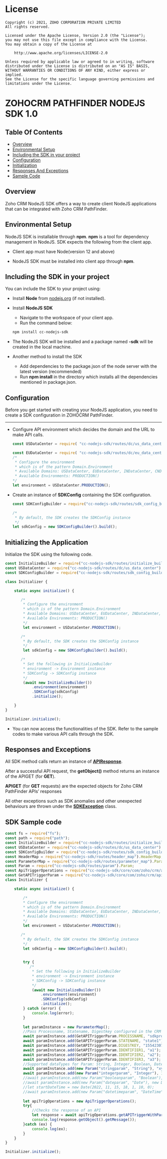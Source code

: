 License
=======

    Copyright (c) 2021, ZOHO CORPORATION PRIVATE LIMITED 
    All rights reserved. 

    Licensed under the Apache License, Version 2.0 (the "License"); 
    you may not use this file except in compliance with the License. 
    You may obtain a copy of the License at 
    
        http://www.apache.org/licenses/LICENSE-2.0 
    
    Unless required by applicable law or agreed to in writing, software 
    distributed under the License is distributed on an "AS IS" BASIS, 
    WITHOUT WARRANTIES OR CONDITIONS OF ANY KIND, either express or implied. 
    See the License for the specific language governing permissions and 
    limitations under the License.

# ZOHOCRM PATHFINDER NODEJS SDK 1.0

## Table Of Contents

* [Overview](#overview)
* [Environmental Setup](#environmental-setup)
* [Including the SDK in your project](#including-the-sdk-in-your-project)
* [Configuration](#configuration)
* [Initialization](#initializing-the-application)
* [Responses And Exceptions](#responses-and-exceptions)
* [Sample Code](#sdk-sample-code)

## Overview

Zoho CRM NodeJS SDK offers a way to create client NodeJS applications that can be integrated with Zoho CRM PathFinder.

## Environmental Setup

NodeJS SDK is installable through **npm**. **npm** is a tool for dependency management in NodeJS. SDK expects the following from the client app.

- Client app must have Node(version 12 and above)

- NodeJS SDK must be installed into client app through **npm**.

## Including the SDK in your project

You can include the SDK to your project using:

- Install **Node** from [nodejs.org](https://nodejs.org/en/download/) (if not installed).

- Install **NodeJS SDK**
    - Navigate to the workspace of your client app.
    - Run the command below:

    ```sh
    npm install cc-nodejs-sdk
    ```
- The NodeJS SDK will be installed and a package named **-sdk** will be created in the local machine.

- Another method to install the SDK
    - Add dependencies to the package.json of the node server with the latest version (recommended)
    - Run **npm install** in the directory which installs all the dependencies mentioned in package.json.

## Configuration

Before you get started with creating your NodeJS application, you need to create a SDK configuration in ZOHOCRM PathFinder.

----

- Configure API environment which decides the domain and the URL to make API calls.

    ```js
    const USDataCenter = require( "cc-nodejs-sdk/routes/dc/us_data_center").USDataCenter;

    const EUDataCenter = require( "cc-nodejs-sdk/routes/dc/eu_data_center").EUDataCenter;
    /*
     * Configure the environment
     * which is of the pattern Domain.Environment
     * Available Domains: USDataCenter, EUDataCenter, INDataCenter, CNDataCenter, AUDataCenter
     * Available Environments: PRODUCTION()
    */
    let environment = USDataCenter.PRODUCTION();
    ```


- Create an instance of **SDKConfig** containing the SDK configuration.

    ```js
    const SDKConfigBuilder = require("cc-nodejs-sdk/routes/sdk_config_builder").SDKConfigBuilder;

    /*
     * By default, the SDK creates the SDKConfig instance
     */
    let sdkConfig = new SDKConfigBuilder().build();
    ```

## Initializing the Application

Initialize the SDK using the following code.

```js
const InitializeBuilder = require("cc-nodejs-sdk/routes/initialize_builder").InitializeBuilder;
const USDataCenter = require("cc-nodejs-sdk/routes/dc/us_data_center").USDataCenter;
const SDKConfigBuilder = require("cc-nodejs-sdk/routes/sdk_config_builder").SDKConfigBuilder;

class Initializer {

    static async initialize() {

       /*
	    * Configure the environment
	    * which is of the pattern Domain.Environment
	    * Available Domains: USDataCenter, EUDataCenter, INDataCenter, CNDataCenter, AUDataCenter
	    * Available Environments: PRODUCTION()
	    */
        let environment = USDataCenter.PRODUCTION();

       /*
        * By default, the SDK creates the SDKConfig instance
        */
        let sdkConfig = new SDKConfigBuilder().build();

       /*
        * Set the following in InitializeBuilder
        * environment -> Environment instance
        * SDKConfig -> SDKConfig instance
        */
        (await new InitializeBuilder())
            .environment(environment)
            .SDKConfig(sdkConfig)
            .initialize();

    }
}

Initializer.initialize();
```

- You can now access the functionalities of the SDK. Refer to the sample codes to make various API calls through the SDK.

## Responses and Exceptions

All SDK method calls return an instance of **[APIResponse](routes/controllers/api_response.js)**.

After a successful API request, the **getObject()** method returns an instance of the APIGET (for **GET**).

**APIGET** (for **GET** requests) are the expected objects for Zoho CRM PathFinder APIs’ responses

All other exceptions such as SDK anomalies and other unexpected behaviours are thrown under the **[SDKException](core/com/zoho/crm/api/exception/sdk_exception.js)** class.

## SDK Sample code

```js
const fs = require("fs");
const path = require("path");
const InitializeBuilder = require("cc-nodejs-sdk/routes/initialize_builder").InitializeBuilder;
const USDataCenter = require("cc-nodejs-sdk/routes/dc/us_data_center").USDataCenter;
const SDKConfigBuilder = require("cc-nodejs-sdk/routes/sdk_config_builder").SDKConfigBuilder;
const HeaderMap = require("cc-nodejs-sdk/routes/header_map").HeaderMap;
const ParameterMap = require("cc-nodejs-sdk/routes/parameter_map").ParameterMap;
const Param = require("cc-nodejs-sdk/routes/param").Param;
const ApiTriggerOperations = require("cc-nodejs-sdk/core/com/zoho/crm/api_trigger/api_trigger_operations").ApiTriggerOperations;
const GetAPITriggerParam = require("cc-nodejs-sdk/core/com/zoho/crm/api_trigger/api_trigger_operations").GetAPITriggerParam;
class Initializer {

    static async initialize() {

        /*
	    * Configure the environment
	    * which is of the pattern Domain.Environment
	    * Available Domains: USDataCenter, EUDataCenter, INDataCenter, CNDataCenter, AUDataCenter
	    * Available Environments: PRODUCTION()
	    */
        let environment = USDataCenter.PRODUCTION();

       /*
        * By default, the SDK creates the SDKConfig instance
        */
        let sdkConfig = new SDKConfigBuilder().build();

       
        try {
           /*
            * Set the following in InitializeBuilder
            * environment -> Environment instance
            * SDKConfig -> SDKConfig instance
            */
            (await new InitializeBuilder())
                .environment(environment)
                .SDKConfig(sdkConfig)
                .initialize();
        } catch (error) {
            console.log(error);
        }
        
        let paramInstance = new ParameterMap();
        //Pass Processname, Statename, Digestkey configured in the CRM PathFinder and pass dynamic Identifiers and Params to that PathFinder Process
        await paramInstance.add(GetAPITriggerParam.PROCESSNAME, "sdkprocess");
		await paramInstance.add(GetAPITriggerParam.STATENAME, "state1");
		await paramInstance.add(GetAPITriggerParam.DIGESTKEY, "15542307");
		await paramInstance.add(GetAPITriggerParam.IDENTIFIER1, "a1");
        await paramInstance.add(GetAPITriggerParam.IDENTIFIER2, "a2");
        await paramInstance.add(GetAPITriggerParam.IDENTIFIER3, "a3");
        //Supported dataTypes for Param: String, Integer, Boolean, DateTime, Date
		await paramInstance.add(new Param("stringparam", "String"), "xyz");
        await paramInstance.add(new Param("integerparam", "Integer"), 12345678901);
        //await paramInstance.add(new Param("booleanparam", "Boolean"), true);
        //await paramInstance.add(new Param("dateparam", "Date"), new Date(2022, 11, 15));
        //let startDateTime = new Date(2022, 11, 15, 18, 1, 10, 0);
        //await paramInstance.add(new Param("datetimeparam", "DateTime"), startDateTime);
    
        let apiTrigOperations = new ApiTriggerOperations();
        try{
            //Checks the response of an API
            let response = await apiTrigOperations.getAPITriggerWithParam(paramInstance);
            console.log(response.getObject().getMessage());
        }catch (ex) {
            console.log(ex);
        }
    }
}

Initializer.initialize();
```
